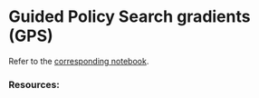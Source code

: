 # Guided Policy Search gradients (GPS)

Refer to the [corresponding notebook](gps_notebook.ipynb).

 ### Resources:
